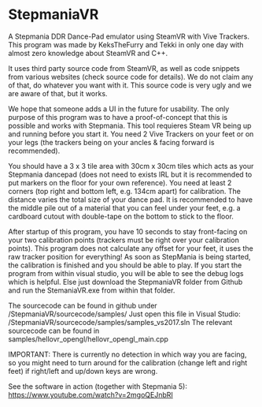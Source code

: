 # StepmaniaVR
A Stepmania DDR Dance-Pad emulator using SteamVR with Vive Trackers. This program was made by KeksTheFurry and Tekki 
in only one day with almost zero knowledge about SteamVR and C++.  

It uses third party source code from SteamVR, as well as code snippets from various websites (check source code for details). 
We do not claim any of that, do whatever you want with it. This source code is very ugly and we are aware of that, but it works. 

We hope that someone adds a UI in the future for usability. The only purpose of this program was to have a proof-of-concept 
that this is possible and works with Stepmania. This tool requieres Steam VR being up and running before you start it. 
You need 2 Vive Trackers on your feet or on your legs (the trackers being on your ancles & facing forward is recommended). 

You should have a 3 x 3 tile area with 30cm x 30cm tiles which acts as your Stepmania dancepad (does not need to exists 
IRL but it is recommended to put markers on the floor for your own reference). You need at least 2 corners (top right and 
bottom left, e.g. 134cm apart) for calibration. The distance varies the total size of your dance pad. It is recommended 
to have the middle pile out of a material that you can feel under your feet, e.g. a cardboard cutout with double-tape 
on the bottom to stick to the floor. 

After startup of this program, you have 10 seconds to stay front-facing on your two calibration points 
(trackers must be right over your calibration points). This program does not calculate any offset for your feet, it uses 
the raw tracker position for everything! As soon as StepMania is being started, the calibration is finished and you should 
be able to play. If you start the program from within visual studio, you will be able to see the debug logs which is helpful. 
Else just download the StepmaniaVR folder from Github and run the StemaniaVR.exe from within that folder.

The sourcecode can be found in github under /StepmaniaVR/sourcecode/samples/
Just open this file in Visual Studio: /StepmaniaVR/sourcecode/samples/samples_vs2017.sln
The relevant sourcecode can be found in samples/hellovr_opengl/hellovr_opengl_main.cpp

IMPORTANT: There is currently no detection in which way you are facing, so you might need to turn around for the calibration (change left and right feet) if right/left and up/down keys are wrong.

See the software in action (together with Stepmania 5):
https://www.youtube.com/watch?v=2mgoQEJnbRI
